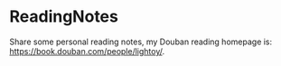 # ReadingNotes
Share some personal reading notes, my Douban reading homepage is: https://book.douban.com/people/lightoy/.
